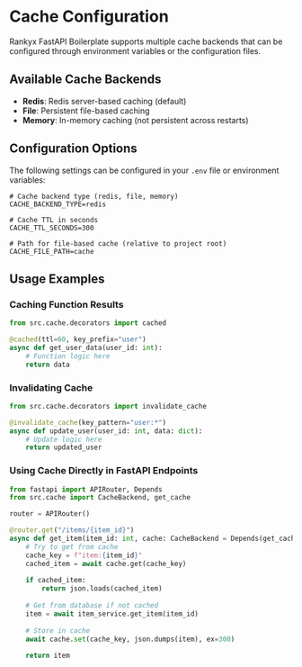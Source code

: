 # Cache Configuration

Rankyx  FastAPI Boilerplate  supports multiple cache backends that can be configured through environment variables
or the configuration files.

## Available Cache Backends

- **Redis**: Redis server-based caching (default)
- **File**: Persistent file-based caching
- **Memory**: In-memory caching (not persistent across restarts)

## Configuration Options

The following settings can be configured in your `.env` file or environment variables:

```
# Cache backend type (redis, file, memory)
CACHE_BACKEND_TYPE=redis

# Cache TTL in seconds
CACHE_TTL_SECONDS=300

# Path for file-based cache (relative to project root)
CACHE_FILE_PATH=cache
```

## Usage Examples

### Caching Function Results

```python
from src.cache.decorators import cached

@cached(ttl=60, key_prefix="user")
async def get_user_data(user_id: int):
    # Function logic here
    return data
```

### Invalidating Cache

```python
from src.cache.decorators import invalidate_cache

@invalidate_cache(key_pattern="user:*")
async def update_user(user_id: int, data: dict):
    # Update logic here
    return updated_user
```

### Using Cache Directly in FastAPI Endpoints

```python
from fastapi import APIRouter, Depends
from src.cache import CacheBackend, get_cache

router = APIRouter()

@router.get("/items/{item_id}")
async def get_item(item_id: int, cache: CacheBackend = Depends(get_cache)):
    # Try to get from cache
    cache_key = f"item:{item_id}"
    cached_item = await cache.get(cache_key)
    
    if cached_item:
        return json.loads(cached_item)
        
    # Get from database if not cached
    item = await item_service.get_item(item_id)
    
    # Store in cache
    await cache.set(cache_key, json.dumps(item), ex=300)
    
    return item
```
